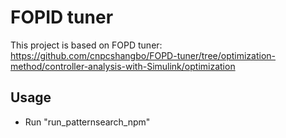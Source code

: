 # FOPID tuner
This project is based on FOPD tuner:
https://github.com/cnpcshangbo/FOPD-tuner/tree/optimization-method/controller-analysis-with-Simulink/optimization

## Usage
- Run "run_patternsearch_npm"
